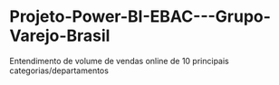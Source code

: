 # Projeto-Power-BI-EBAC---Grupo-Varejo-Brasil
Entendimento de volume de vendas online de 10 principais categorias/departamentos
